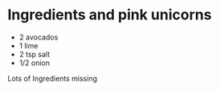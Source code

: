 # Ingredients and pink unicorns

- 2 avocados
- 1 lime
- 2 tsp salt
- 1/2 onion

Lots of Ingredients missing
